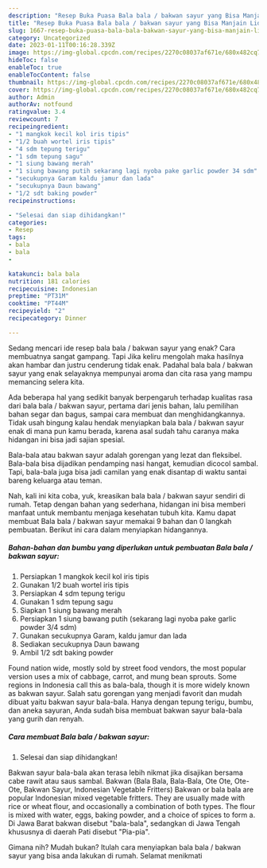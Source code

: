 ```yaml
---
description: "Resep Buka Puasa Bala bala / bakwan sayur yang Bisa Manjain Lidah"
title: "Resep Buka Puasa Bala bala / bakwan sayur yang Bisa Manjain Lidah"
slug: 1667-resep-buka-puasa-bala-bala-bakwan-sayur-yang-bisa-manjain-lidah
category: Uncategorized
date: 2023-01-11T00:16:28.339Z
image: https://img-global.cpcdn.com/recipes/2270c08037af671e/680x482cq70/bala-bala-bakwan-sayur-foto-resep-utama.jpg
hideToc: false
enableToc: true
enableTocContent: false
thumbnail: https://img-global.cpcdn.com/recipes/2270c08037af671e/680x482cq70/bala-bala-bakwan-sayur-foto-resep-utama.jpg
cover: https://img-global.cpcdn.com/recipes/2270c08037af671e/680x482cq70/bala-bala-bakwan-sayur-foto-resep-utama.jpg
author: Admin
authorAv: notfound
ratingvalue: 3.4
reviewcount: 7
recipeingredient:
- "1 mangkok kecil kol iris tipis"
- "1/2 buah wortel iris tipis"
- "4 sdm tepung terigu"
- "1 sdm tepung sagu"
- "1 siung bawang merah"
- "1 siung bawang putih sekarang lagi nyoba pake garlic powder 34 sdm"
- "secukupnya Garam kaldu jamur dan lada"
- "secukupnya Daun bawang"
- "1/2 sdt baking powder"
recipeinstructions:

- "Selesai dan siap dihidangkan!"
categories:
- Resep
tags:
- bala
- bala
- 

katakunci: bala bala  
nutrition: 181 calories
recipecuisine: Indonesian
preptime: "PT31M"
cooktime: "PT44M"
recipeyield: "2"
recipecategory: Dinner

---
```



Sedang mencari ide resep bala bala / bakwan sayur yang enak? Cara membuatnya sangat gampang. Tapi Jika keliru mengolah maka hasilnya akan hambar dan justru cenderung tidak enak. Padahal bala bala / bakwan sayur yang enak selayaknya mempunyai aroma dan cita rasa yang mampu memancing selera kita.


Ada beberapa hal yang sedikit banyak berpengaruh terhadap kualitas rasa dari bala bala / bakwan sayur, pertama dari jenis bahan, lalu pemilihan bahan segar dan bagus, sampai cara membuat dan menghidangkannya. Tidak usah bingung kalau hendak menyiapkan bala bala / bakwan sayur enak di mana pun kamu berada, karena asal sudah tahu caranya maka hidangan ini bisa jadi sajian spesial.

Bala-bala atau bakwan sayur adalah gorengan yang lezat dan fleksibel. Bala-bala bisa dijadikan pendamping nasi hangat, kemudian dicocol sambal. Tapi, bala-bala juga bisa jadi camilan yang enak disantap di waktu santai bareng keluarga atau teman.


Nah, kali ini kita coba, yuk, kreasikan bala bala / bakwan sayur sendiri di rumah. Tetap dengan bahan yang sederhana, hidangan ini bisa memberi manfaat untuk membantu menjaga kesehatan tubuh kita. Kamu dapat membuat Bala bala / bakwan sayur memakai 9 bahan dan 0 langkah pembuatan. Berikut ini cara dalam menyiapkan hidangannya.

<!--inarticleads1-->

##### Bahan-bahan dan bumbu yang diperlukan untuk pembuatan Bala bala / bakwan sayur:

1. Persiapkan 1 mangkok kecil kol iris tipis
1. Gunakan 1/2 buah wortel iris tipis
1. Persiapkan 4 sdm tepung terigu
1. Gunakan 1 sdm tepung sagu
1. Siapkan 1 siung bawang merah
1. Persiapkan 1 siung bawang putih (sekarang lagi nyoba pake garlic powder 3/4 sdm)
1. Gunakan secukupnya Garam, kaldu jamur dan lada
1. Sediakan secukupnya Daun bawang
1. Ambil 1/2 sdt baking powder


Found nation wide, mostly sold by street food vendors, the most popular version uses a mix of cabbage, carrot, and mung bean sprouts. Some regions in Indonesia call this as bala-bala, though it is more widely known as bakwan sayur. Salah satu gorengan yang menjadi favorit dan mudah dibuat yaitu bakwan sayur bala-bala. Hanya dengan tepung terigu, bumbu, dan aneka sayuran, Anda sudah bisa membuat bakwan sayur bala-bala yang gurih dan renyah. 

<!--inarticleads2-->

##### Cara membuat Bala bala / bakwan sayur:


1. Selesai dan siap dihidangkan!

Bakwan sayur bala-bala akan terasa lebih nikmat jika disajikan bersama cabe rawit atau saus sambal. Bakwan (Bala Bala, Bala-Bala, Ote Ote, Ote-Ote, Bakwan Sayur, Indonesian Vegetable Fritters) Bakwan or bala bala are popular Indonesian mixed vegetable fritters. They are usually made with rice or wheat flour, and occasionally a combination of both types. The flour is mixed with water, eggs, baking powder, and a choice of spices to form a. Di Jawa Barat bakwan disebut &#34;bala-bala&#34;, sedangkan di Jawa Tengah khususnya di daerah Pati disebut &#34;Pia-pia&#34;. 

Gimana nih? Mudah bukan? Itulah cara menyiapkan bala bala / bakwan sayur yang bisa anda lakukan di rumah. Selamat menikmati
